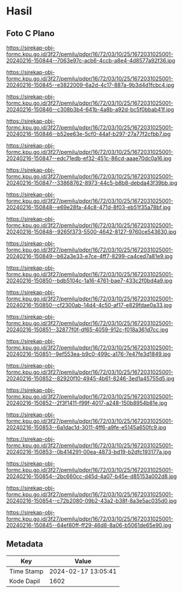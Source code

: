 # Hasil

## Foto C Plano

https://sirekap-obj-formc.kpu.go.id/3f27/pemilu/pdpr/16/72/03/10/25/1672031025001-20240216-150844--7063e97c-acb6-4ccb-a8e4-4d8577a92f36.jpg

https://sirekap-obj-formc.kpu.go.id/3f27/pemilu/pdpr/16/72/03/10/25/1672031025001-20240216-150845--e3822009-6a2d-4c17-887a-9b3d4d1fcbc4.jpg

https://sirekap-obj-formc.kpu.go.id/3f27/pemilu/pdpr/16/72/03/10/25/1672031025001-20240216-150846--c308b3b4-641b-4a8b-a92d-bc5f0bbab41f.jpg

https://sirekap-obj-formc.kpu.go.id/3f27/pemilu/pdpr/16/72/03/10/25/1672031025001-20240216-150846--b52ee63e-5cf0-44af-b297-27a77f2cfbb7.jpg

https://sirekap-obj-formc.kpu.go.id/3f27/pemilu/pdpr/16/72/03/10/25/1672031025001-20240216-150847--edc71edb-ef32-451c-86cd-aaae70dc0a16.jpg

https://sirekap-obj-formc.kpu.go.id/3f27/pemilu/pdpr/16/72/03/10/25/1672031025001-20240216-150847--33868762-8973-44c5-b8b8-debda43f39bb.jpg

https://sirekap-obj-formc.kpu.go.id/3f27/pemilu/pdpr/16/72/03/10/25/1672031025001-20240216-150848--e69e28fa-44c8-471d-8f03-eb51f35a78bf.jpg

https://sirekap-obj-formc.kpu.go.id/3f27/pemilu/pdpr/16/72/03/10/25/1672031025001-20240216-150848--9265f373-5500-4642-8127-9760ce543630.jpg

https://sirekap-obj-formc.kpu.go.id/3f27/pemilu/pdpr/16/72/03/10/25/1672031025001-20240216-150849--b62a3e33-e7ce-4ff7-8299-ca4ced7a81e9.jpg

https://sirekap-obj-formc.kpu.go.id/3f27/pemilu/pdpr/16/72/03/10/25/1672031025001-20240216-150850--bdb5104c-1a16-4761-bae7-433c2f0bd4a9.jpg

https://sirekap-obj-formc.kpu.go.id/3f27/pemilu/pdpr/16/72/03/10/25/1672031025001-20240216-150850--cf2300ab-14d4-4c50-af17-e829fdae0a33.jpg

https://sirekap-obj-formc.kpu.go.id/3f27/pemilu/pdpr/16/72/03/10/25/1672031025001-20240216-150851--32877f0f-df65-4059-912c-f018a361d7cc.jpg

https://sirekap-obj-formc.kpu.go.id/3f27/pemilu/pdpr/16/72/03/10/25/1672031025001-20240216-150851--9ef553ea-b9c0-499c-a176-7e47fe3d1849.jpg

https://sirekap-obj-formc.kpu.go.id/3f27/pemilu/pdpr/16/72/03/10/25/1672031025001-20240216-150852--82920f10-4945-4b61-8246-3ed1a45755d5.jpg

https://sirekap-obj-formc.kpu.go.id/3f27/pemilu/pdpr/16/72/03/10/25/1672031025001-20240216-150852--2f3f1411-f99f-4017-a248-150b8954b81e.jpg

https://sirekap-obj-formc.kpu.go.id/3f27/pemilu/pdpr/16/72/03/10/25/1672031025001-20240216-150853--6a1dac1d-3011-4ff6-a9fe-e5145a650fc9.jpg

https://sirekap-obj-formc.kpu.go.id/3f27/pemilu/pdpr/16/72/03/10/25/1672031025001-20240216-150853--0b414291-00ea-4873-bd19-b2dfc193177a.jpg

https://sirekap-obj-formc.kpu.go.id/3f27/pemilu/pdpr/16/72/03/10/25/1672031025001-20240216-150854--2bc660cc-d45d-4a07-b45e-d85153a002d8.jpg

https://sirekap-obj-formc.kpu.go.id/3f27/pemilu/pdpr/16/72/03/10/25/1672031025001-20240216-150854--c72b2080-09b2-43a2-b38f-8a3e5ac035d0.jpg

https://sirekap-obj-formc.kpu.go.id/3f27/pemilu/pdpr/16/72/03/10/25/1672031025001-20240216-150845--64ef80ff-ff29-46d8-8a06-b5061de65e90.jpg


## Metadata

| Key        | Value               |
| ---------- | ------------------- |
| Time Stamp | 2024-02-17 13:05:41 |
| Kode Dapil | 1602                |



